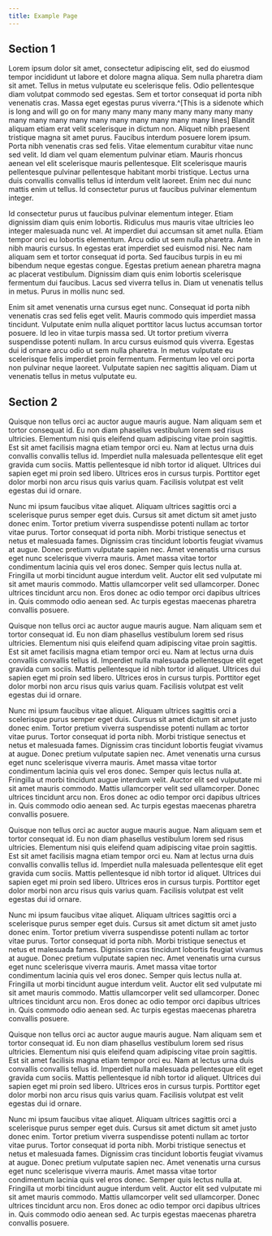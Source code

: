 ```yaml
---
title: Example Page
---
```

## Section 1

Lorem ipsum dolor sit amet, consectetur adipiscing elit, sed do eiusmod tempor incididunt ut labore et dolore magna aliqua. Sem nulla pharetra diam sit amet. Tellus in metus vulputate eu scelerisque felis. Odio pellentesque diam volutpat commodo sed egestas. Sem et tortor consequat id porta nibh venenatis cras. Massa eget egestas purus viverra.^[This is a sidenote which is long and will go on for many many many many many many many many many many many many many many many many many many lines] Blandit aliquam etiam erat velit scelerisque in dictum non. Aliquet nibh praesent tristique magna sit amet purus. Faucibus interdum posuere lorem ipsum. Porta nibh venenatis cras sed felis. Vitae elementum curabitur vitae nunc sed velit. Id diam vel quam elementum pulvinar etiam. Mauris rhoncus aenean vel elit scelerisque mauris pellentesque. Elit scelerisque mauris pellentesque pulvinar pellentesque habitant morbi tristique. Lectus urna duis convallis convallis tellus id interdum velit laoreet. Enim nec dui nunc mattis enim ut tellus. Id consectetur purus ut faucibus pulvinar elementum integer.

Id consectetur purus ut faucibus pulvinar elementum integer. Etiam dignissim diam quis enim lobortis. Ridiculus mus mauris vitae ultricies leo integer malesuada nunc vel. At imperdiet dui accumsan sit amet nulla. Etiam tempor orci eu lobortis elementum. Arcu odio ut sem nulla pharetra. Ante in nibh mauris cursus. In egestas erat imperdiet sed euismod nisi. Nec nam aliquam sem et tortor consequat id porta. Sed faucibus turpis in eu mi bibendum neque egestas congue. Egestas pretium aenean pharetra magna ac placerat vestibulum. Dignissim diam quis enim lobortis scelerisque fermentum dui faucibus. Lacus sed viverra tellus in. Diam ut venenatis tellus in metus. Purus in mollis nunc sed.

Enim sit amet venenatis urna cursus eget nunc. Consequat id porta nibh venenatis cras sed felis eget velit. Mauris commodo quis imperdiet massa tincidunt. Vulputate enim nulla aliquet porttitor lacus luctus accumsan tortor posuere. Id leo in vitae turpis massa sed. Ut tortor pretium viverra suspendisse potenti nullam. In arcu cursus euismod quis viverra. Egestas dui id ornare arcu odio ut sem nulla pharetra. In metus vulputate eu scelerisque felis imperdiet proin fermentum. Fermentum leo vel orci porta non pulvinar neque laoreet. Vulputate sapien nec sagittis aliquam. Diam ut venenatis tellus in metus vulputate eu.

## Section 2

Quisque non tellus orci ac auctor augue mauris augue. Nam aliquam sem et tortor consequat id. Eu non diam phasellus vestibulum lorem sed risus ultricies. Elementum nisi quis eleifend quam adipiscing vitae proin sagittis. Est sit amet facilisis magna etiam tempor orci eu. Nam at lectus urna duis convallis convallis tellus id. Imperdiet nulla malesuada pellentesque elit eget gravida cum sociis. Mattis pellentesque id nibh tortor id aliquet. Ultrices dui sapien eget mi proin sed libero. Ultrices eros in cursus turpis. Porttitor eget dolor morbi non arcu risus quis varius quam. Facilisis volutpat est velit egestas dui id ornare.

Nunc mi ipsum faucibus vitae aliquet. Aliquam ultrices sagittis orci a scelerisque purus semper eget duis. Cursus sit amet dictum sit amet justo donec enim. Tortor pretium viverra suspendisse potenti nullam ac tortor vitae purus. Tortor consequat id porta nibh. Morbi tristique senectus et netus et malesuada fames. Dignissim cras tincidunt lobortis feugiat vivamus at augue. Donec pretium vulputate sapien nec. Amet venenatis urna cursus eget nunc scelerisque viverra mauris. Amet massa vitae tortor condimentum lacinia quis vel eros donec. Semper quis lectus nulla at. Fringilla ut morbi tincidunt augue interdum velit. Auctor elit sed vulputate mi sit amet mauris commodo. Mattis ullamcorper velit sed ullamcorper. Donec ultrices tincidunt arcu non. Eros donec ac odio tempor orci dapibus ultrices in. Quis commodo odio aenean sed. Ac turpis egestas maecenas pharetra convallis posuere.

Quisque non tellus orci ac auctor augue mauris augue. Nam aliquam sem et tortor consequat id. Eu non diam phasellus vestibulum lorem sed risus ultricies. Elementum nisi quis eleifend quam adipiscing vitae proin sagittis. Est sit amet facilisis magna etiam tempor orci eu. Nam at lectus urna duis convallis convallis tellus id. Imperdiet nulla malesuada pellentesque elit eget gravida cum sociis. Mattis pellentesque id nibh tortor id aliquet. Ultrices dui sapien eget mi proin sed libero. Ultrices eros in cursus turpis. Porttitor eget dolor morbi non arcu risus quis varius quam. Facilisis volutpat est velit egestas dui id ornare.

Nunc mi ipsum faucibus vitae aliquet. Aliquam ultrices sagittis orci a scelerisque purus semper eget duis. Cursus sit amet dictum sit amet justo donec enim. Tortor pretium viverra suspendisse potenti nullam ac tortor vitae purus. Tortor consequat id porta nibh. Morbi tristique senectus et netus et malesuada fames. Dignissim cras tincidunt lobortis feugiat vivamus at augue. Donec pretium vulputate sapien nec. Amet venenatis urna cursus eget nunc scelerisque viverra mauris. Amet massa vitae tortor condimentum lacinia quis vel eros donec. Semper quis lectus nulla at. Fringilla ut morbi tincidunt augue interdum velit. Auctor elit sed vulputate mi sit amet mauris commodo. Mattis ullamcorper velit sed ullamcorper. Donec ultrices tincidunt arcu non. Eros donec ac odio tempor orci dapibus ultrices in. Quis commodo odio aenean sed. Ac turpis egestas maecenas pharetra convallis posuere.

Quisque non tellus orci ac auctor augue mauris augue. Nam aliquam sem et tortor consequat id. Eu non diam phasellus vestibulum lorem sed risus ultricies. Elementum nisi quis eleifend quam adipiscing vitae proin sagittis. Est sit amet facilisis magna etiam tempor orci eu. Nam at lectus urna duis convallis convallis tellus id. Imperdiet nulla malesuada pellentesque elit eget gravida cum sociis. Mattis pellentesque id nibh tortor id aliquet. Ultrices dui sapien eget mi proin sed libero. Ultrices eros in cursus turpis. Porttitor eget dolor morbi non arcu risus quis varius quam. Facilisis volutpat est velit egestas dui id ornare.

Nunc mi ipsum faucibus vitae aliquet. Aliquam ultrices sagittis orci a scelerisque purus semper eget duis. Cursus sit amet dictum sit amet justo donec enim. Tortor pretium viverra suspendisse potenti nullam ac tortor vitae purus. Tortor consequat id porta nibh. Morbi tristique senectus et netus et malesuada fames. Dignissim cras tincidunt lobortis feugiat vivamus at augue. Donec pretium vulputate sapien nec. Amet venenatis urna cursus eget nunc scelerisque viverra mauris. Amet massa vitae tortor condimentum lacinia quis vel eros donec. Semper quis lectus nulla at. Fringilla ut morbi tincidunt augue interdum velit. Auctor elit sed vulputate mi sit amet mauris commodo. Mattis ullamcorper velit sed ullamcorper. Donec ultrices tincidunt arcu non. Eros donec ac odio tempor orci dapibus ultrices in. Quis commodo odio aenean sed. Ac turpis egestas maecenas pharetra convallis posuere.

Quisque non tellus orci ac auctor augue mauris augue. Nam aliquam sem et tortor consequat id. Eu non diam phasellus vestibulum lorem sed risus ultricies. Elementum nisi quis eleifend quam adipiscing vitae proin sagittis. Est sit amet facilisis magna etiam tempor orci eu. Nam at lectus urna duis convallis convallis tellus id. Imperdiet nulla malesuada pellentesque elit eget gravida cum sociis. Mattis pellentesque id nibh tortor id aliquet. Ultrices dui sapien eget mi proin sed libero. Ultrices eros in cursus turpis. Porttitor eget dolor morbi non arcu risus quis varius quam. Facilisis volutpat est velit egestas dui id ornare.

Nunc mi ipsum faucibus vitae aliquet. Aliquam ultrices sagittis orci a scelerisque purus semper eget duis. Cursus sit amet dictum sit amet justo donec enim. Tortor pretium viverra suspendisse potenti nullam ac tortor vitae purus. Tortor consequat id porta nibh. Morbi tristique senectus et netus et malesuada fames. Dignissim cras tincidunt lobortis feugiat vivamus at augue. Donec pretium vulputate sapien nec. Amet venenatis urna cursus eget nunc scelerisque viverra mauris. Amet massa vitae tortor condimentum lacinia quis vel eros donec. Semper quis lectus nulla at. Fringilla ut morbi tincidunt augue interdum velit. Auctor elit sed vulputate mi sit amet mauris commodo. Mattis ullamcorper velit sed ullamcorper. Donec ultrices tincidunt arcu non. Eros donec ac odio tempor orci dapibus ultrices in. Quis commodo odio aenean sed. Ac turpis egestas maecenas pharetra convallis posuere.
